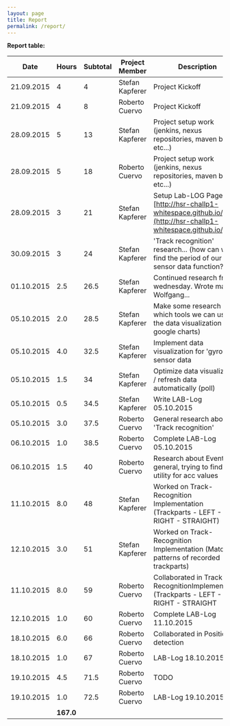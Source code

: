 ```yaml
---
layout: page
title: Report
permalink: /report/
---
```

**Report table:**

| Date        | Hours     | Subtotal| Project Member  | Description                                                                                                   |
| ------------| --------- | --------| --------------- | ------------------------------------------------------------------------------------------------------------- |
| 21.09.2015  | 4         | 4       | Stefan Kapferer | Project Kickoff                                                                                               |
| 21.09.2015  | 4         | 8       | Roberto Cuervo  | Project Kickoff                                                                                               |
| 28.09.2015  | 5         | 13      | Stefan Kapferer | Project setup work (jenkins, nexus repositories, maven build, etc...)                                         |
| 28.09.2015  | 5         | 18      | Roberto Cuervo  | Project setup work (jenkins, nexus repositories, maven build, etc...)                                         |
| 28.09.2015  | 3         | 21      | Stefan Kapferer | Setup Lab-LOG Page [http://hsr-challp1-whitespace.github.io/](http://hsr-challp1-whitespace.github.io/)       |
| 30.09.2015  | 3         | 24      | Stefan Kapferer | 'Track recognition' research... (how can we find the period of our sensor data function??)                    |
| 01.10.2015  | 2.5       | 26.5    | Stefan Kapferer | Continued research from wednesday. Wrote mail to Wolfgang...                                                  |
| 05.10.2015  | 2.0       | 28.5    | Stefan Kapferer | Make some research which tools we can use for the data visualization (--> google charts)                      |
| 05.10.2015  | 4.0       | 32.5    | Stefan Kapferer | Implement data visualization for 'gyro z' sensor data                                                         |
| 05.10.2015  | 1.5       | 34      | Stefan Kapferer | Optimize data visualization / refresh data automatically (poll)                                               |
| 05.10.2015  | 0.5       | 34.5    | Stefan Kapferer | Write LAB-Log 05.10.2015                                                                                      |
| 05.10.2015  | 3.0       | 37.5    | Roberto Cuervo  | General research about 'Track recognition'                                                                    |
| 06.10.2015  | 1.0       | 38.5    | Roberto Cuervo  | Complete LAB-Log 05.10.2015                                                                                   |
| 06.10.2015  | 1.5       | 40      | Roberto Cuervo  | Research about Events in general, trying to find a utility for acc values                                     |
| 11.10.2015  | 8.0       | 48      | Stefan Kapferer | Worked on Track-Recognition Implementation (Trackparts - LEFT - RIGHT - STRAIGHT)                             |
| 12.10.2015  | 3.0       | 51      | Stefan Kapferer | Worked on Track-Recognition Implementation (Match patterns of recorded trackparts)                            |
| 11.10.2015  | 8.0       | 59      | Roberto Cuervo  | Collaborated in Track-RecognitionImplementation (Trackparts - LEFT - RIGHT - STRAIGHT                         |
| 12.10.2015  | 1.0       | 60      | Roberto Cuervo  | Complete LAB-Log 11.10.2015                                                                                   |
| 18.10.2015  | 6.0       | 66      | Roberto Cuervo  | Collaborated in Position detection                                                                            |
| 18.10.2015  | 1.0       | 67      | Roberto Cuervo  | LAB-Log 18.10.2015                                                                                            |
| 19.10.2015  | 4.5       | 71.5    | Roberto Cuervo  | TODO                                                                                                          |
| 19.10.2015  | 1.0       | 72.5    | Roberto Cuervo  | LAB-Log 19.10.2015                                                                                            |
|             | **167.0** |         |                                                                                                               |
